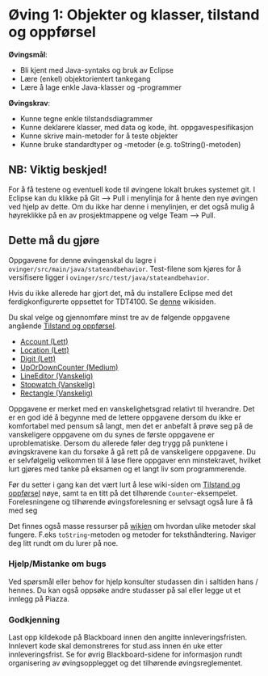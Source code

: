 # Øving 1: Objekter og klasser, tilstand og oppførsel

__Øvingsmål__:

- Bli kjent med Java-syntaks og bruk av Eclipse
- Lære (enkel) objektorientert tankegang
- Lære å lage enkle Java-klasser og -programmer

__Øvingskrav__:

- Kunne tegne enkle tilstandsdiagrammer
- Kunne deklarere klasser, med data og kode, iht. oppgavespesifikasjon
- Kunne skrive main-metoder for å teste objekter
- Kunne bruke standardtyper og -metoder (e.g. toString()-metoden)

## NB: Viktig beskjed!

For å få testene og eventuell kode til øvingene lokalt brukes systemet git. I Eclipse kan du klikke på Git --> Pull i menylinja for å hente den nye øvingen ved hjelp av dette. Om du ikke har denne i menylinjen, er det også mulig å høyreklikke på en av prosjektmappene og velge Team --> Pull.

## Dette må du gjøre

Oppgavene for denne øvingenskal du lagre i `ovinger/src/main/java/stateandbehavior`. Test-filene som kjøres for å versifisere ligger i `ovinger/src/test/java/stateandbehavior`.

Hvis du ikke allerede har gjort det, må du installere Eclipse med det ferdigkonfigurerte oppsettet for TDT4100. Se [denne](https://www.ntnu.no/wiki/display/tdt4100/Installasjon+av+Eclipse) wikisiden. 

Du skal velge og gjennomføre minst tre av de følgende oppgavene angående [Tilstand og oppførsel](https://www.ntnu.no/wiki/pages/viewpage.action?pageId=65937373).

- [Account (Lett)](./Account.md)
- [Location (Lett)](./Location.md)
- [Digit (Lett)](./Digit.md)
- [UpOrDownCounter (Medium)](./UpOrDownCounter.md)
- [LineEditor (Vanskelig)](LineEditor.md)
- [Stopwatch (Vanskelig)](Stopwatch.md)
- [Rectangle (Vanskelig)](Rectangle.md)

Oppgavene er merket med en vanskelighetsgrad relativt til hverandre. Det er en god idé å begynne med de lettere oppgavene dersom du ikke er komfortabel med pensum så langt, men det er anbefalt å prøve seg på de vanskeligere oppgavene om du synes de første oppgavene er uproblematiske. Dersom du allerede føler deg trygg på punktene i øvingskravene kan du forsøke å gå rett på de vanskeligere oppgavene. Du er selvfølgelig velkommen til å løse flere oppgaver enn minstekravet, hvilket lurt gjøres med tanke på eksamen og et langt liv som programmerende.

Før du setter i gang kan det vært lurt å lese wiki-siden om [Tilstand og oppførsel](https://www.ntnu.no/wiki/pages/viewpage.action?pageId=65937373) nøye, samt ta en titt på det tilhørende `Counter`-eksempelet. Forelesningene og tilhørende øvingsforelesning er selvsagt også lure å få med seg

Det finnes også masse ressurser på [wikien](https://www.ntnu.no/wiki/display/tdt4100/Faginnhold) om hvordan ulike metoder skal fungere. F.eks `toString`-metoden og metoder for teksthåndtering. Naviger deg litt rundt om du lurer på noe.

### Hjelp/Mistanke om bugs
Ved spørsmål eller behov for hjelp konsulter studassen din i saltiden hans / hennes. Du kan også oppsøke andre studasser på sal eller legge ut et innlegg på Piazza.

### Godkjenning
Last opp kildekode på Blackboard innen den angitte innleveringsfristen. Innlevert kode skal demonstreres for stud.ass innen én uke etter innleveringsfrist. Se for øvrig Blackboard-sidene for informasjon rundt organisering av øvingsopplegget og det tilhørende øvingsreglementet.

